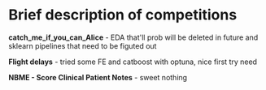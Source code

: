 
# Brief description of competitions

__catch_me_if_you_can_Alice__ - EDA that'll prob will be deleted in future and sklearn pipelines that need to be figuted out

__Flight delays__ - tried some FE and catboost with optuna, nice first try need

__NBME - Score Clinical Patient Notes__ - sweet nothing

